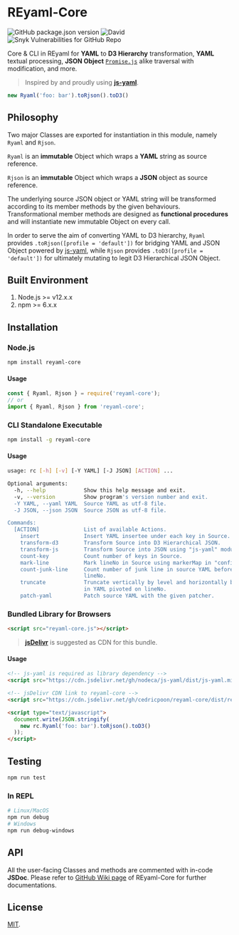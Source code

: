 # REyaml-Core
![GitHub package.json version](https://img.shields.io/github/package-json/v/cedricpoon/reyaml-core)
![David](https://img.shields.io/david/cedricpoon/reyaml-core)
![Snyk Vulnerabilities for GitHub Repo](https://img.shields.io/snyk/vulnerabilities/github/cedricpoon/reyaml-core)

Core & CLI in REyaml for **YAML** to **D3 Hierarchy** transformation, **YAML** textual processing, **JSON Object** [`Promise.js`](https://developer.mozilla.org/en-US/docs/Web/JavaScript/Reference/Global_Objects/Promise) alike traversal with modification, and more.

>Inspired by and proudly using [**js-yaml**](https://github.com/nodeca/js-yaml).

```js
new Ryaml('foo: bar').toRjson().toD3()
```

## Philosophy
Two major Classes are exported for instantiation in this module, namely `Ryaml` and `Rjson`.

`Ryaml` is an **immutable** Object which wraps a **YAML** string as source reference.

`Rjson` is an **immutable** Object which wraps a **JSON** object as source reference.

The underlying source JSON object or YAML string will be transformed according to its member methods by the given behaviours. Transformational member methods are designed as **functional procedures** and will instantiate new immutable Object on every call.

In order to serve the aim of converting YAML to D3 hierarchy, `Ryaml` provides `.toRjson([profile = 'default'])` for bridging YAML and JSON Object powered by [js-yaml](https://github.com/nodeca/js-yaml), while `Rjson` provides `.toD3([profile = 'default'])` for ultimately mutating to legit D3 Hierarchical JSON Object.

## Built Environment
1. Node.js >= v12.x.x
2. npm >= 6.x.x

## Installation
### Node.js
```sh
npm install reyaml-core
```
#### Usage
```js
const { Ryaml, Rjson } = require('reyaml-core');
// or
import { Ryaml, Rjson } from 'reyaml-core';
```
### CLI Standalone Executable
```sh
npm install -g reyaml-core
```
#### Usage
```sh
usage: rc [-h] [-v] [-Y YAML] [-J JSON] [ACTION] ...

Optional arguments:
  -h, --help            Show this help message and exit.
  -v, --version         Show program's version number and exit.
  -Y YAML, --yaml YAML  Source YAML as utf-8 file.
  -J JSON, --json JSON  Source JSON as utf-8 file.

Commands:
  [ACTION]              List of available Actions.
    insert              Insert YAML insertee under each key in Source.
    transform-d3        Transform Source into D3 Hierarchical JSON.
    transform-js        Transform Source into JSON using "js-yaml" module.
    count-key           Count number of keys in Source.
    mark-line           Mark lineNo in Source using markerMap in "config.js".
    count-junk-line     Count number of junk line in source YAML before 
                        lineNo.
    truncate            Truncate vertically by level and horizontally by size 
                        in YAML pivoted on lineNo.
    patch-yaml          Patch source YAML with the given patcher.
```
### Bundled Library for Browsers
```html
<script src="reyaml-core.js"></script>
```
> [**jsDelivr**](https://www.jsdelivr.com/) is suggested as CDN for this bundle.
#### Usage
```html
<!-- js-yaml is required as library dependency -->
<script src="https://cdn.jsdelivr.net/gh/nodeca/js-yaml/dist/js-yaml.min.js"></script>

<!-- jsDelivr CDN link to reyaml-core -->
<script src="https://cdn.jsdelivr.net/gh/cedricpoon/reyaml-core/dist/reyaml-core.min.js"></script>

<script type="text/javascript">
  document.write(JSON.stringify(
    new rc.Ryaml('foo: bar').toRjson().toD3()
  ));
</script>
```

## Testing
```sh
npm run test
```
### In REPL
```sh
# Linux/MacOS
npm run debug
# Windows
npm run debug-windows
```

## API
All the user-facing Classes and methods are commented with in-code **JSDoc**. Please refer to [GitHub Wiki page](https://github.com/cedricpoon/reyaml-core/wiki) of REyaml-Core for further documentations.

## License
[MIT](./LICENSE).
